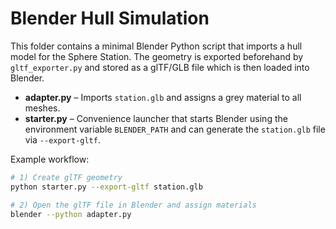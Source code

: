 # Blender Hull Simulation

This folder contains a minimal Blender Python script that imports a hull model
for the Sphere Station.  The geometry is exported beforehand by
``gltf_exporter.py`` and stored as a glTF/GLB file which is then loaded into
Blender.

* **adapter.py** – Imports ``station.glb`` and assigns a grey material to all
  meshes.
* **starter.py** – Convenience launcher that starts Blender using the
  environment variable ``BLENDER_PATH`` and can generate the ``station.glb``
  file via ``--export-gltf``.

Example workflow:

```bash
# 1) Create glTF geometry
python starter.py --export-gltf station.glb

# 2) Open the glTF file in Blender and assign materials
blender --python adapter.py
```
